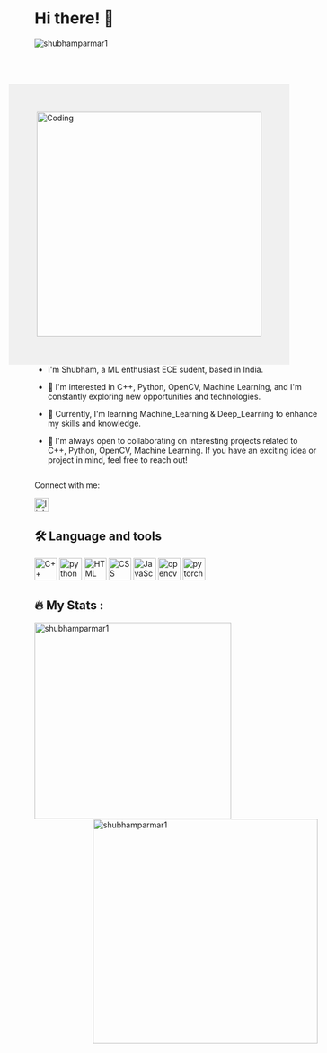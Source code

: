 # Hi there! 👋

<p align="left"> <img src="https://komarev.com/ghpvc/?username=shubhamparmar1&label=Profile%20views&color=0e75b6&style=flat&style=flat" alt="shubhamparmar1" /> </p>

<div style="padding: 50px; text-align: left;">
  <img align="right" alt="Coding" width="400" src="https://media4.giphy.com/media/qgQUggAC3Pfv687qPC/giphy.gif" style="border: 50px solid #f0f0f0;">  
</div>

<p>

- I'm Shubham, a ML enthusiast ECE sudent, based in India. 

- 👀 I'm interested in C++, Python, OpenCV, Machine Learning, and I'm constantly exploring new opportunities and technologies.

- 🌱 Currently, I'm learning Machine_Learning & Deep_Learning to enhance my skills and knowledge.

- 💞️ I'm always open to collaborating on interesting projects related to C++, Python, OpenCV, Machine Learning. If you have an exciting idea or project in mind, feel free to reach out!

</p>
<pre></pre>


Connect with me:
<div align="left">
<a href="https://www.linkedin.com/in/shubham-parmar-9876a0220/"><img src="https://img.shields.io/static/v1?message=LinkedIn&logo=linkedin&label=&color=0077B5&logoColor=white&labelColor=&style=for-the-badge" height="25" alt="linkedin logo"  /></a>


###

<h2 align="left">🛠 Language and tools</h2>

<div align="left">
  <img src="https://cdn.jsdelivr.net/gh/devicons/devicon/icons/cplusplus/cplusplus-original.svg" height="40" alt="C++ logo" title="C++" />
<!--   <img width="1" /> -->
  <img src="https://cdn.jsdelivr.net/gh/devicons/devicon/icons/python/python-original.svg" height="40" alt="python logo" title="Python" />
  
  <img src="https://cdn.jsdelivr.net/gh/devicons/devicon/icons/html5/html5-original.svg" height="40" alt="HTML logo" title="HTML" />

  <img src="https://cdn.jsdelivr.net/gh/devicons/devicon/icons/css3/css3-original.svg" height="40" alt="CSS logo" title="CSS" />
  
  <img src="https://cdn.jsdelivr.net/gh/devicons/devicon/icons/javascript/javascript-original.svg" height="40" alt="JavaScript logo" title="JavaScript" />
  
  <img src="https://cdn.jsdelivr.net/gh/devicons/devicon/icons/opencv/opencv-original.svg" height="40" alt="opencv logo" title="OpenCV" />

  <img src="https://cdn.jsdelivr.net/gh/devicons/devicon/icons/pytorch/pytorch-original.svg" height="40" alt="pytorch logo" title="Pytorch" />

</div>

###

<h2 align="left">🔥   My Stats :</h2>

<p><img align="left" width="350" src="https://github-readme-stats.vercel.app/api/top-langs?username=shubhamparmar1&locale=en&hide_title=false&layout=compact&card_width=320&langs_count=10&theme=dark&hide_border=false&border_radius=5&order=3" alt="shubhamparmar1"  /></p>

<p><img align="right" width="400" src="https://streak-stats.demolab.com/?user=shubhamparmar1&locale=en&mode=daily&theme=dark&hide_border=false&border_radius=5&order=3" alt="shubhamparmar1" /></p>
